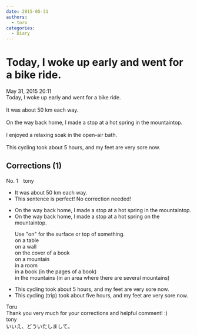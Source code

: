 ```yaml
---
date: 2015-05-31
authors:
  - toru
categories:
  - Diary
---
```


<h1 id="subject_show">Today, I woke up early and went for a bike ride.</h1>
<div class="date">May 31, 2015 20:11</div>
<div id="post"><div id="body_show_ori">
Today, I woke up early and went for a bike ride.<br/><br/>It was about 50 km each way.<br/><br/>On the way back home, I made a stop at a hot spring in the mountaintop.<br/><br/>I enjoyed a relaxing soak in the open-air bath.<br/><br/>This cycling took about 5 hours, and my feet are very sore now.
</div></div>

<!-- more -->


## Corrections (1)
<div id="block"><div class="first_name"> No. 1　<span class="just_name">tony</span></div><div id="block2">
<ul class="correction_field">
<li class="incorrect">It was about 50 km each way.</li>
<li class="corrected perfect">This sentence is perfect! No correction needed!</li>
</ul>
<ul class="correction_field">
<li class="incorrect">On the way back home, I made a stop at a hot spring in the mountaintop.</li>
<li class="corrected correct">
On the way back home, I made a stop at a hot spring <span class="f_red">on</span> the mountaintop.
<p class="correction_comment">Use "on" for the surface or top of something.<br/>on a table<br/>on a wall<br/>on the cover of a book<br/>on a mountain<br/>in a room<br/>in a book (in the pages of a book)<br/>in the mountains (in an area where there are several mountains)</p>
</li>
</ul>
<ul class="correction_field">
<li class="incorrect">This cycling took about 5 hours, and my feet are very sore now.</li>
<li class="corrected correct">
This cycling (trip) took about <span class="f_blue">five</span> hours, and my feet are very sore now.
</li>
</ul>
</div><div class="name"><span class="just_name">Toru</span><br>
Thank you very much for your corrections and helpful comment! :)
</div>
<div class="name"><span class="just_name">tony</span><br>
いいえ、どういたしまして。
</div>
</div>
